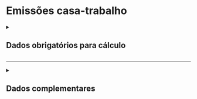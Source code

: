 # Emissões casa-trabalho

<details>
  <summary><strong><h2>Dados obrigatórios para cálculo</strong></summary>

#### Transporte Público

Campo no Supabase|Valor GHG|
|---|---|
`categoria_de_emissoes`|_TRABALHO-CASA_|
`date`|Data da referência _(yyyy-mm-dd hh:mm:ss)_|
[id_veiculo_viagem](https://github.com/ZNIT-Tech/documentation/blob/main/Transportes%20Publicos.md)|Tipo de transporte público|
`nro_passageiros`|Número de Passageiros|
`dist_percorrida`|Distância Percorrida _(km)_ por trecho|
`consumo_mensal`|Dias trabalhodos / ano|

---

Campo no Supabase|Valor GHG|
|---|---|
`categoria_de_emissoes`|_TRABALHO-CASA - ANUAL_|
`date`|Data da referência _(yyyy-mm-dd hh:mm:ss)_|
[id_veiculo_viagem](https://github.com/ZNIT-Tech/documentation/blob/main/Transportes%20Publicos.md)|Tipo de transporte público|
`nro_passageiros`|Número de Passageiros|
`dist_percorrida`|Distância Percorrida _(km)_ por trecho|
`dias_trabalhados`|Dias trabalhodos|
`meses_trabalhados`|Meses trabalhodos|

---

#### Veiculos Particulares

Campos no Supabase|Valores GHG|
|---|---|
`categoria_de_emissoes`|_TRABALHO-CASA 1_|
`date`|Data da referência _(yyyy-mm-dd hh:mm:ss)_|
[tipo_veiculo_frota](https://github.com/ZNIT-Tech/documentation/blob/main/Veiculos%20da%20Frota.md)|Tipo da frota de veículos|
`ano_frota`|Ano da frota|
`consumo_anual`|Dias trabalhados no ano|
`consumo_mensal`|Dias trabalhados / mês |
`consumo_medio_dia`|Consumo médio de combustivel / dia _(litros ou m³)_|

<sub><em>Obs.: Inserir apenas consumo mensal ou consumo anual</em></sub>

---

Campos no Supabase|Valores GHG|
|---|---|
`categoria_de_emissoes`|_TRABALHO-CASA 2_|
`date`|Data da referência _(yyyy-mm-dd hh:mm:ss)_|
[combustivel](https://github.com/ZNIT-Tech/documentation/blob/main/Combustiveis.md)|Tipo da frota de veículos|
`consumo_anual`|Dias trabalhados no ano|
`consumo_mensal`|Dias trabalhados / mês |
`consumo_medio_dia`|Consumo médio de combustivel / dia _(litros ou m³)_|

<sub><em>Obs.: Inserir apenas consumo mensal ou consumo anual</em></sub>

---

Campo no Supabase|Valor GHG
|---|---|
`categoria_de_emissoes`|_TRABALHO-CASA 3_ |
`date`|Data da referência _(yyyy-mm-dd hh:mm:ss)_|
[tipo_veiculo_frota](https://github.com/ZNIT-Tech/documentation/blob/main/Veiculos%20da%20Frota.md)|Tipo da frota de veículos|
`ano_frota`|Ano da frota|
`consumo_anual`|Dias trabalhados no ano|
`consumo_mensal`|Dias trabalhados / mês |
`consumo_medio_dia`|Distância média / dia _(km)_|

<sub><em>Obs.: Inserir apenas consumo mensal ou consumo anual</em></sub>

---

Campo no Supabase|Valor GHG
|---|---|
`categoria_de_emissoes`|_TRABALHO-CASA 3 - ANUAL_ |
`date`|Data da referência _(yyyy-mm-dd hh:mm:ss)_|
[tipo_veiculo_frota](https://github.com/ZNIT-Tech/documentation/blob/main/Veiculos%20da%20Frota.md)|Tipo da frota de veículos|
`ano_frota`|Ano da frota|
`dias_trabalhados`|Dias trabalhados na semana|
`meses_trabalhados`|Meses trabalhados no ano|
`consumo_medio_dia`|Distância média / dia _(km)_|

<sub><em>Obs.: Inserir apenas consumo mensal ou consumo anual</em></sub>

---
Campo no Supabase|Valor GHG
|---|---|
`categoria_de_emissoes`|_TRABALHO-CASA - REMOTO_ |
`date`|Data da referência _(yyyy-mm-dd hh:mm:ss)_|
`nro_passageiros`|Numero de colaboradores em trabalho remoto|
`dias_trabalhados`|Dias trabalhados na semana em regime remoto|
`consumo_anual`|Dias trabalhados no ano*|

<sub><em>Obs.: *Caso _consumo_anual_ seja 0 ou _NULL_, valor padrão considerado é 230 </em></sub>

---

Campo no Supabase|Valor GHG
|---|---|
`categoria_de_emissoes`|_TRABALHO-CASA - REMOTO - ANUAL_ |
`date`|Data da referência _(yyyy-mm-dd hh:mm:ss)_|
`nro_passageiros`|Numero de colaboradores em trabalho remoto|
`dias_trabalhados`|Dias trabalhados na semana em regime remoto|
`meses_trabalhados`|Meses trabalhados em regime remoto|

</details>

---

<details>
  <summary><h2><strong>Dados complementares</strong></summary>

|Campo no Supabase|Valor|
|---|---|
|`cnpj_fornecedor`|CNPJ Fornecedor|
|`nome_fornecedor`|Nome Fornecedor|
`numero_do_documento`|Chave da NFe|
`natureza_da_operao`|Natureza da operação|
`cdigo_do_produto`|Codigo produto|
`ncm`|NCM|
`un`|Unidade de medida|
`quant`|Quantidade|
`peso_nf`|Peso|
`endereco_do_experdidor`|Endereço do remetente|
`endereco_do_destinatrio`|Endereço do destinatário|


</details>
